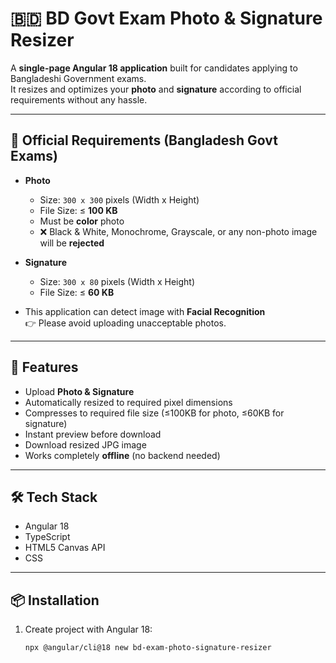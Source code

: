 # 🇧🇩 BD Govt Exam Photo & Signature Resizer

A **single-page Angular 18 application** built for candidates applying to Bangladeshi Government exams.  
It resizes and optimizes your **photo** and **signature** according to official requirements without any hassle.  

---

## 📏 Official Requirements (Bangladesh Govt Exams)

- **Photo**
  - Size: `300 x 300` pixels (Width x Height)
  - File Size: ≤ **100 KB**
  - Must be **color** photo
  - ❌ Black & White, Monochrome, Grayscale, or any non-photo image will be **rejected**

- **Signature**
  - Size: `300 x 80` pixels (Width x Height)
  - File Size: ≤ **60 KB**

- This application can detect image with **Facial Recognition**  
  👉 Please avoid uploading unacceptable photos.

---

## 🚀 Features
- Upload **Photo & Signature**
- Automatically resized to required pixel dimensions
- Compresses to required file size (≤100KB for photo, ≤60KB for signature)
- Instant preview before download
- Download resized JPG image
- Works completely **offline** (no backend needed)

---

## 🛠️ Tech Stack
- Angular 18
- TypeScript
- HTML5 Canvas API
- CSS

---

## 📦 Installation

1. Create project with Angular 18:
   ```bash
   npx @angular/cli@18 new bd-exam-photo-signature-resizer
